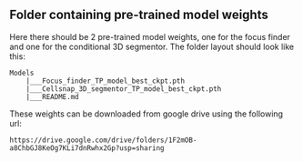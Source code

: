 ## Folder containing pre-trained model weights 
Here there should be 2 pre-trained model weights, one for the focus finder and one for the conditional 3D segmentor. The folder layout should look like this:
```
Models
    |___Focus_finder_TP_model_best_ckpt.pth
    |___Cellsnap_3D_segmentor_TP_model_best_ckpt.pth
    |___README.md
```
These weights can be downloaded from google drive using the following url:
```
https://drive.google.com/drive/folders/1F2mOB-a8ChbGJ8KeOg7KLi7dnRwhx2Gp?usp=sharing
```